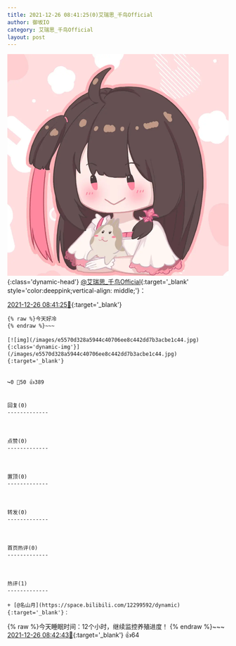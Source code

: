 ```yaml
---
title: 2021-12-26 08:41:25(0)艾瑞思_千鸟Official
author: 御坂IO
category: 艾瑞思_千鸟Official
layout: post
---
```


![img](/images/7e08840c56f251de28bdf766b647bd5fe9a5d50a.jpg){:class='dynamic-head'}
[@艾瑞思_千鸟Official](https://space.bilibili.com/1090010845/dynamic){:target='_blank' style='color:deeppink;vertical-align: middle;'}：

[2021-12-26 08:41:25🔗](https://t.bilibili.com/608342968859490476){:target='_blank'}

~~~
{% raw %}今天好冷
{% endraw %}~~~

[![img](/images/e5570d328a5944c40706ee8c442dd7b3acbe1c44.jpg){:class='dynamic-img'}](/images/e5570d328a5944c40706ee8c442dd7b3acbe1c44.jpg){:target='_blank'}


↪️0 💬50 👍389


回复(0)
-------------



点赞(0)
-------------



置顶(0)
-------------



转发(0)
-------------



首页热评(0)
-------------



热评(1)
-------------

+ [@名山月](https://space.bilibili.com/12299592/dynamic){:target='_blank'}：
~~~
{% raw %}今天睡眠时间：12个小时，继续监控养殖进度！
{% endraw %}~~~
[2021-12-26 08:42:43🔗](https://t.bilibili.com/608342968859490476#reply96423622848){:target='_blank'} 👍64


